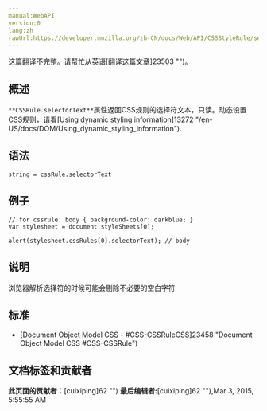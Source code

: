 ```yaml
---
manual:WebAPI
version:0
lang:zh
rawUrl:https://developer.mozilla.org/zh-CN/docs/Web/API/CSSStyleRule/selectorText
---
```




这篇翻译不完整。请帮忙从英语[翻译这篇文章]23503 "")。






## 概述<a name="Summary"></a>


`**CSSRule.selectorText**`属性返回CSS规则的选择符文本，只读。动态设置CSS规则，请看[Using dynamic styling information]13272 "/en-US/docs/DOM/Using_dynamic_styling_information").


## 语法<a name="Syntax"></a>

```
string = cssRule.selectorText 

```

## 例子<a name="Example"></a>

```
// for cssrule: body { background-color: darkblue; }
var stylesheet = document.styleSheets[0];

alert(stylesheet.cssRules[0].selectorText); // body
```

## 说明<a name="说明"></a>


浏览器解析选择符的时候可能会剔除不必要的空白字符


## 标准<a name="Specification"></a>

* [Document Object Model CSS - #CSS-CSSRuleCSS]23458 "Document Object Model CSS #CSS-CSSRule")



## 文档标签和贡献者
**此页面的贡献者：**[cuixiping]62 "")
**最后编辑者:**[cuixiping]62 ""),<time>Mar 3, 2015, 5:55:55 AM</time>


